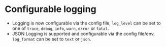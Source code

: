 # Configurable logging

* Logging is now configurable via the config file, `log_level` can be set to one of `trace`, `debug`, `info`, `warn`, `error` or `fatal`.
* JSON Logging is supported and configurable via the config file/env, `log_format` can be set to `text` or `json`.
